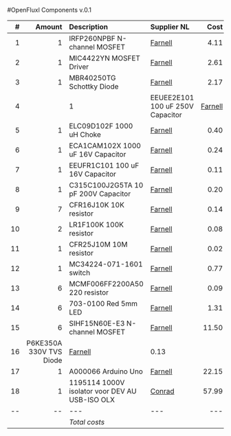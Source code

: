 #OpenFluxl Components v.0.1

|#|Amount|Description|Supplier NL|Cost|
|-:|----:|:---------|:-------|---:|
|1|1|IRFP260NPBF N-channel MOSFET|[Farnell](http://nl.farnell.com/international-rectifier/irfp260npbf/mosfet-n-200v-49a-to-247ac/dp/8649294)|4.11|
|2|1|MIC4422YN MOSFET Driver|[Farnell](http://nl.farnell.com/micrel-semiconductor/mic4422yn/ic-mosfet-driver-non-inverting/dp/1556746)|2.61|
|3|1|MBR40250TG Schottky Diode|[Farnell](http://nl.farnell.com/on-semiconductor/mbr40250tg/diode-schottky-40a-250v-to-220/dp/1431066)|2.17|
|4||1|EEUEE2E101 100 uF 250V Capacitor|[Farnell](http://nl.farnell.com/panasonic-electronic-components/eeuee2e101/cap-alu-elec-100uf-250v-rad/dp/1673472)|1.61|
|5|1|ELC09D102F 1000 uH Choke|[Farnell](http://nl.farnell.com/panasonic-electronic-components/elc09d102f/choke-1000uh-0-28a--10/dp/8094772)|0.40|
|6|1|ECA1CAM102X 1000 uF 16V Capacitor|[Farnell](http://nl.farnell.com/panasonic-electronic-components/eca1cam102x/cap-alu-elec-1000uf-16v-rad/dp/8767165)|0.24|
|7|1|EEUFR1C101 100 uF 16V Capacitor|[Farnell](http://nl.farnell.com/panasonic-electronic-components/eeufr1c101/cap-alu-elec-100uf-16v-rad/dp/1907228)|0.11|
|8|1|C315C100J2G5TA 10 pF 200V Capacitor|[Farnell](http://nl.farnell.com/kemet/c315c100j2g5ta/cap-mlcc-c0g-10pf-200v-rad/dp/2429324)|0.20|
|9|7|CFR16J10K 10K resistor|[Farnell](http://nl.farnell.com/te-connectivity/cfr16j10k/resistor-carbon-10k-0-25w-5/dp/2329474)|0.14|
|10|2|LR1F100K 100K resistor|[Farnell](http://nl.farnell.com/te-connectivity/lr1f100k/resistor-metal-100k-0-6w-1/dp/2329987)|0.08|
|11|1|CFR25J10M 10M resistor|[Farnell](http://nl.farnell.com/te-connectivity/cfr25j10m/resistor-carbon-10m-0-33w-5/dp/2329611)|0.02|
|12|1|MC34224-071-1601 switch|[Farnell](http://nl.farnell.com/multicomp/mc34224-071-1601/switch-spdt-20a-250vac-blk-red/dp/1454382)|0.77|
|13|6|MCMF006FF2200A50 220 resistor|[Farnell](http://nl.farnell.com/multicomp/mcmf006ff2200a50/resistor-metal-film-220-ohm-1/dp/2401736)|0.09|
|14|6|703-0100 Red 5mm LED|[Farnell](http://nl.farnell.com/multicomp/703-0100/led-5mm-red-400mcd-643nm/dp/2112111)|1.31|
|15|6|SIHF15N60E-E3 N-channel MOSFET|[Farnell](http://nl.farnell.com/vishay-siliconix/sihf15n60e-e3/mosfet-n-ch-600v-15a-to220fp/dp/2283636)|11.50|
|16|P6KE350A 330V TVS Diode|[Farnell](http://nl.farnell.com/fairchild-semiconductor/p6ke350a/diode-tvs-600w-smd-do-15/dp/1470976)|0.13|
|17|1|A000066 Arduino Uno|[Farnell](http://nl.farnell.com/arduino/a000066/atmega328-arduino-uno-eval-board/dp/2075382)|22.15|
|18|1|1195114 1000V isolator voor DEV AU USB-ISO OLX|[Conrad](https://www.conrad.nl/nl/developmentboard-olimex-usb-iso-1195114.html)|57.99|
|--|--|---|---|---|
|||*Total costs*|||